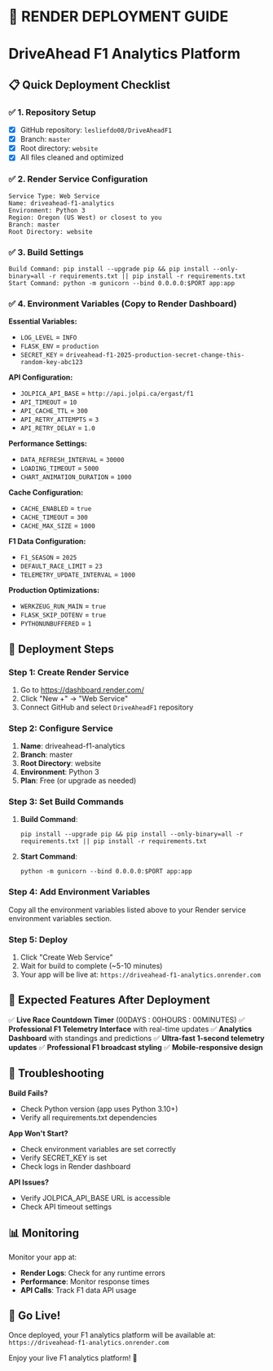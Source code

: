 # 🚀 RENDER DEPLOYMENT GUIDE
# DriveAhead F1 Analytics Platform

## 📋 Quick Deployment Checklist

### ✅ 1. Repository Setup
- [x] GitHub repository: `lesliefdo08/DriveAheadF1` 
- [x] Branch: `master`
- [x] Root directory: `website`
- [x] All files cleaned and optimized

### ✅ 2. Render Service Configuration
```
Service Type: Web Service
Name: driveahead-f1-analytics  
Environment: Python 3
Region: Oregon (US West) or closest to you
Branch: master
Root Directory: website
```

### ✅ 3. Build Settings
```
Build Command: pip install --upgrade pip && pip install --only-binary=all -r requirements.txt || pip install -r requirements.txt
Start Command: python -m gunicorn --bind 0.0.0.0:$PORT app:app
```

### ✅ 4. Environment Variables (Copy to Render Dashboard)

**Essential Variables:**
- `LOG_LEVEL` = `INFO`
- `FLASK_ENV` = `production`
- `SECRET_KEY` = `driveahead-f1-2025-production-secret-change-this-random-key-abc123`

**API Configuration:**
- `JOLPICA_API_BASE` = `http://api.jolpi.ca/ergast/f1`
- `API_TIMEOUT` = `10`
- `API_CACHE_TTL` = `300`
- `API_RETRY_ATTEMPTS` = `3`
- `API_RETRY_DELAY` = `1.0`

**Performance Settings:**
- `DATA_REFRESH_INTERVAL` = `30000`
- `LOADING_TIMEOUT` = `5000`
- `CHART_ANIMATION_DURATION` = `1000`

**Cache Configuration:**
- `CACHE_ENABLED` = `true`
- `CACHE_TIMEOUT` = `300`
- `CACHE_MAX_SIZE` = `1000`

**F1 Data Configuration:**
- `F1_SEASON` = `2025`
- `DEFAULT_RACE_LIMIT` = `23`
- `TELEMETRY_UPDATE_INTERVAL` = `1000`

**Production Optimizations:**
- `WERKZEUG_RUN_MAIN` = `true`
- `FLASK_SKIP_DOTENV` = `true`
- `PYTHONUNBUFFERED` = `1`

## 🔗 Deployment Steps

### Step 1: Create Render Service
1. Go to https://dashboard.render.com/
2. Click "New +" → "Web Service"
3. Connect GitHub and select `DriveAheadF1` repository

### Step 2: Configure Service
1. **Name**: driveahead-f1-analytics
2. **Branch**: master  
3. **Root Directory**: website
4. **Environment**: Python 3
5. **Plan**: Free (or upgrade as needed)

### Step 3: Set Build Commands
1. **Build Command**: 
   ```
   pip install --upgrade pip && pip install --only-binary=all -r requirements.txt || pip install -r requirements.txt
   ```
2. **Start Command**: 
   ```
   python -m gunicorn --bind 0.0.0.0:$PORT app:app
   ```

### Step 4: Add Environment Variables
Copy all the environment variables listed above to your Render service environment variables section.

### Step 5: Deploy
1. Click "Create Web Service"
2. Wait for build to complete (~5-10 minutes)
3. Your app will be live at: `https://driveahead-f1-analytics.onrender.com`

## 🎯 Expected Features After Deployment

✅ **Live Race Countdown Timer** (00DAYS : 00HOURS : 00MINUTES)
✅ **Professional F1 Telemetry Interface** with real-time updates
✅ **Analytics Dashboard** with standings and predictions
✅ **Ultra-fast 1-second telemetry updates**
✅ **Professional F1 broadcast styling**
✅ **Mobile-responsive design**

## 🔧 Troubleshooting

**Build Fails?**
- Check Python version (app uses Python 3.10+)
- Verify all requirements.txt dependencies

**App Won't Start?**
- Check environment variables are set correctly
- Verify SECRET_KEY is set
- Check logs in Render dashboard

**API Issues?**
- Verify JOLPICA_API_BASE URL is accessible
- Check API timeout settings

## 📊 Monitoring

Monitor your app at:
- **Render Logs**: Check for any runtime errors
- **Performance**: Monitor response times
- **API Calls**: Track F1 data API usage

## 🚀 Go Live!

Once deployed, your F1 analytics platform will be available at:
`https://driveahead-f1-analytics.onrender.com`

Enjoy your live F1 analytics platform! 🏁